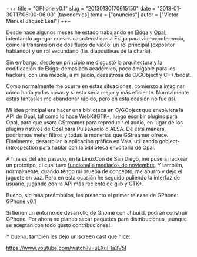 +++
title = "GPhone v0.1"
slug = "20130130170615150"
date = "2013-01-30T17:06:00-06:00"
[taxonomies]
tema = ["anuncios"]
autor = ["Víctor Manuel Jáquez Leal"]
+++

Desde hace algunos meses he estado trabajando en
[Ekiga](http://ekiga.org/) y [Opal](http://www.opalvoip.org/),
intentando agregar nuevas características a Ekiga para videoconferencia,
como la transmisión de dos flujos de video: un rol principal (expositor
hablando) y un rol secundario (las diapositivas de la charla).

Sin embargo, desde un principio me disgustó la arquitectura y la
codificación de Ekiga: demasiado académico, poco amigable para los
hackers, con una mezcla, a mi juicio, desastrosa de C/GObject y
C++/boost.

Como normalmente me ocurre en estas situaciones, comienzo a imaginar
cómo haría yo las cosas y si esto sería mejor y más eficiente.
Normalmente estas fantasías me abandonar rápido, pero en esta ocasión no
fue así.

Mi idea principal era hacer una biblioteca en C/GObject que envolviera
la API de Opal, tal como lo hace WebKitGTK+, luego escribir plugins para
Opal, para que usara GStreamer para reproducir el audio, en lugar de los
plugins nativos de Opal para PulseAudio o ALSA. De esta manera,
podríamos meter filtros y todas la monerías que GStreamer ofrece.
Finalmente, desarrollar la aplicación gráfica en Vala, utilizando
gobject-introspection para hablar con la biblioteca envoltoria de Opal.

<!-- more -->
A finales del año pasado, en la LinuxCon de San Diego, me puse a hackear
un prototipo, el cual tuve [funcional a mediados de
noviembre](https://mail.gnome.org/archives/ekiga-list/2012-November/msg00038.html).
Y también, normalmente, cuando tengo mi prueba de concepto, me aburro y
dejo el juguete en paz. Pero en esta ocasión he seguido puliendo la
interfaz de usuario, jugando con la API más reciente de glib y GTK+.

Bueno, sin más preámbulos, les presento el primer release de GPhone:
[GPhone v0.1](https://github.com/ceyusa/gphone)

Si tienen un entorno de desarrollo de Gnome con Jhbuild, podrán
construir GPhone. Por ahora no planeo sacar paquetes para
distribuciones, ¡aunque se aceptan con todo gusto contribuciones!.

Y bueno, también les dejo un screen cast que hice:

<https://www.youtube.com/watch?v=uLXuF1a3V5I>
